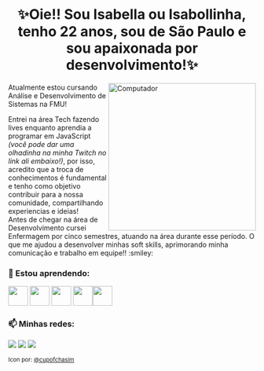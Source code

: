 ## <h1 align='center'>✨Oie!! Sou Isabella ou Isabollinha, tenho 22 anos, sou de São Paulo e sou apaixonada por desenvolvimento!✨ </h1>

<img src="https://user-images.githubusercontent.com/100042658/201796324-709db7d9-6f3c-4f74-a04d-7c42955a78b6.png" min-width="300px" max-width="300px" width="300px" align="right" alt="Computador">

<p align="left">
<p>Atualmente estou cursando Análise e Desenvolvimento de Sistemas na FMU! </p>
<p>Entrei na área Tech fazendo lives enquanto aprendia a programar em JavaScript <i>(você pode dar uma olhadinha na minha Twitch no link ali embaixo!)</i>, por isso, acredito que a troca de conhecimentos é fundamental e tenho como objetivo contribuir para a nossa comunidade, compartilhando experiencias e ideias!</br>
Antes de chegar na área de Desenvolvimento cursei Enfermagem por cinco semestres, atuando na área durante esse período. O que me ajudou a desenvolver minhas soft skills, aprimorando minha comunicação e trabalho em equipe!! :smiley:</p>
</p>

### 🌱 Estou aprendendo:

<img src="https://cdn.jsdelivr.net/gh/devicons/devicon/icons/javascript/javascript-original.svg" width="40" height="40"/>  <img src="https://cdn.jsdelivr.net/gh/devicons/devicon/icons/react/react-original.svg" width="40" height="40"/> <img src="https://cdn.jsdelivr.net/gh/devicons/devicon/icons/c/c-original.svg" width="40" height="40"/> <img src="https://cdn.jsdelivr.net/gh/devicons/devicon/icons/css3/css3-original.svg" width="40" height="40"/><img src="https://cdn.jsdelivr.net/gh/devicons/devicon/icons/html5/html5-original.svg" width="40" height="40"/> 

### 📫 Minhas redes:

<div>
<a href="https://www.twitch.tv/tortadegoiaba" target="_blank"><img src="https://img.shields.io/badge/Twitch-9146FF?style=for-the-badge&logo=twitch&logoColor=white" target="_blank"></a>
<a href="https://www.linkedin.com/in/isabella-reis-b44795215" target="_blank"><img src="https://img.shields.io/badge/-LinkedIn-%230077B5?style=for-the-badge&logo=linkedin&logoColor=white" target="_blank"></a>
<a href="https://twitter.com/_tortadegoiaba" target="_blank"><img src="https://img.shields.io/badge/Twitter-1DA1F2?style=for-the-badge&logo=twitter&logoColor=white" target="_blank"></a>
</div>

<sub>Icon por: <a href="https://twitter.com/cupofchasim?t=zLPdyI55EiHSRYvKySPHaw&s=09">@cupofchasim</a> </sub>




<!--
**isabella-reis/isabella-reis** is a ✨ _special_ ✨ repository because its `README.md` (this file) appears on your GitHub profile.

Here are some ideas to get you started:

- 🔭 I’m currently working on ...
- 🌱 I’m currently learning ...
- 👯 I’m looking to collaborate on ...
- 🤔 I’m looking for help with ...
- 💬 Ask me about ...
- 📫 How to reach me: ...
- 😄 Pronouns: ...
- ⚡ Fun fact: ...
-->

